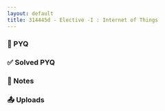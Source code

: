 ```yaml
---
layout: default
title: 314445d - Elective -I : Internet of Things
---
```


<!-- ✅ External CSS -->
<head>


  <meta charset="UTF-8">
  <title>IT (TE) SPPU | NOTES, SOLVED PAPER, ETC</title>
  <meta name="description" content="Access SPPU First Year PPS notes, previous year question papers (PYQs), solved papers, and study materials in organized PDF format for Semester 1.">
  <meta name="viewport" content="width=device-width, initial-scale=1.0">
  <meta name="robots" content="index, follow">


</head>
<!-- ✅ Breadcrumb -->
<div id="breadcrumb-container">
  <nav id="breadcrumb"></nav>
</div>

<!-- ✅ Category Buttons -->
<div class="category-buttons" id="initialButtons"></div>
<div class="header-bar" id="headerBar"></div>

<!-- ✅ Content Sections -->
<div id="contentArea">
  <div id="pyq" class="content-section"><h3>📄 PYQ</h3><div class="pdf-grid" id="pyqGrid"></div></div>
  <div id="solved_pyq" class="content-section"><h3>✅ Solved PYQ</h3><div class="pdf-grid" id="solved_pyqGrid"></div></div>
  <div id="notes" class="content-section"><h3>📝 Notes</h3><div class="pdf-grid" id="notesGrid"></div></div>
  <div id="uploads" class="content-section"><h3>📤 Uploads</h3><div class="pdf-grid" id="uploadsGrid"></div></div>
</div>


